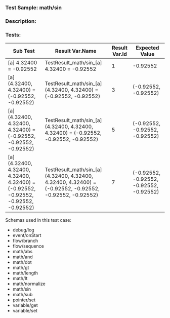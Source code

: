 ### **Test Sample:** math/sin
### **Description:** 

### Tests:
| Sub Test | Result Var.Name | Result Var.Id | Expected Value
| ----------- | ----------- | ----------- |----------- |
| [a] 4.32400 = -0.92552 | TestResult_math/sin_[a] 4.32400 = -0.92552 | 1 | -0.92552
| [a] (4.32400, 4.32400) = (-0.92552, -0.92552) | TestResult_math/sin_[a] (4.32400, 4.32400) = (-0.92552, -0.92552) | 3 | (-0.92552, -0.92552)
| [a] (4.32400, 4.32400, 4.32400) = (-0.92552, -0.92552, -0.92552) | TestResult_math/sin_[a] (4.32400, 4.32400, 4.32400) = (-0.92552, -0.92552, -0.92552) | 5 | (-0.92552, -0.92552, -0.92552)
| [a] (4.32400, 4.32400, 4.32400, 4.32400) = (-0.92552, -0.92552, -0.92552, -0.92552) | TestResult_math/sin_[a] (4.32400, 4.32400, 4.32400, 4.32400) = (-0.92552, -0.92552, -0.92552, -0.92552) | 7 | (-0.92552, -0.92552, -0.92552, -0.92552)

Schemas used in this test case:
- debug/log
- event/onStart
- flow/branch
- flow/sequence
- math/abs
- math/and
- math/dot
- math/gt
- math/length
- math/lt
- math/normalize
- math/sin
- math/sub
- pointer/set
- variable/get
- variable/set
